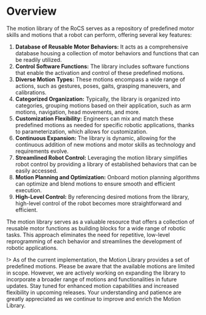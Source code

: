 # Overview

The motion library of the RoCS serves as a repository of predefined motor skills and motions that a robot can perform, offering several key features:

1. **Database of Reusable Motor Behaviors:** It acts as a comprehensive database housing a collection of motor behaviors and functions that can be readily utilized.
2. **Control Software Functions:** The library includes software functions that enable the activation and control of these predefined motions.
3. **Diverse Motion Types:** These motions encompass a wide range of actions, such as gestures, poses, gaits, grasping maneuvers, and calibrations.
4. **Categorized Organization:** Typically, the library is organized into categories, grouping motions based on their application, such as arm motions, navigation, head movements, and more.
5. **Customization Flexibility:** Engineers can mix and match these predefined motions as needed for specific robotic applications, thanks to parameterization, which allows for customization.
6. **Continuous Expansion:** The library is dynamic, allowing for the continuous addition of new motions and motor skills as technology and requirements evolve.
7. **Streamlined Robot Control:** Leveraging the motion library simplifies robot control by providing a library of established behaviors that can be easily accessed.
8. **Motion Planning and Optimization:** Onboard motion planning algorithms can optimize and blend motions to ensure smooth and efficient execution.
9. **High-Level Control:** By referencing desired motions from the library, high-level control of the robot becomes more straightforward and efficient.

The motion library serves as a valuable resource that offers a collection of reusable motor functions as building blocks for a wide range of robotic tasks. This approach eliminates the need for repetitive, low-level reprogramming of each behavior and streamlines the development of robotic applications.

!> As of the current implementation, the Motion Library provides a set of predefined motions. Please be aware that the available motions are limited in scope. However, we are actively working on expanding the library to incorporate a broader range of motions and functionalities in future updates. Stay tuned for enhanced motion capabilities and increased flexibility in upcoming releases. Your understanding and patience are greatly appreciated as we continue to improve and enrich the Motion Library.
